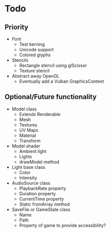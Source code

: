 # Todo

## Priority
* Font
    * Test kerning
    * Unicode support
    * Colored glyphs
* Stencils
    * Rectangle stencil using glScissor
    * Texture stencil
* Abstract away OpenGL
    * Eventually add a Vulkan GraphicsContext

## Optional/Future functionality
* Model class
    * Extends Renderable
    * Mesh
    * Textures
    * UV Maps
    * Material
    * Transform
* Model shader
    * Ambient light
    * Lights
    * drawModel method
* Light base class
    * Color
    * Intensity
* AudioSource class
    * PlaybackRate property
    * Duration property
    * CurrentTime property
    * Static fromArray method
* SaveFile or GameState class
    * Name
    * Path
    * Property of game to provide accessibility?
